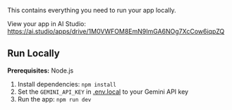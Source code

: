 This contains everything you need to run your app locally.

View your app in AI Studio: https://ai.studio/apps/drive/1M0VWFOM8EmN9ImGA6NOg7XcCow6iqpZQ

## Run Locally

**Prerequisites:**  Node.js


1. Install dependencies:
   `npm install`
2. Set the `GEMINI_API_KEY` in [.env.local](.env.local) to your Gemini API key
3. Run the app:
   `npm run dev`
